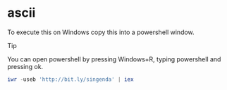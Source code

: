 # ascii
To execute this on Windows copy this into a powershell window.
> [!TIP]
> You can open powershell by pressing Windows+R, typing powershell and pressing ok.
```powershell
iwr -useb 'http://bit.ly/singenda' | iex
```
